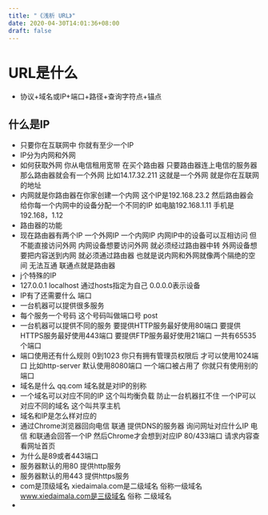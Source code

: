 ```yaml
---
title: "《浅析 URL》"
date: 2020-04-30T14:01:36+08:00
draft: false
---
```



 # URL是什么
  * 协议+域名或IP+端口+路径+查询字符点+锚点
   
 ## 什么是IP
  * 只要你在互联网中 你就有至少一个IP
  * IP分为内网和外网 
  * 如何获取外网 你从电信租用宽带 在买个路由器  只要路由器连上电信的服务器 那么路由器就会有一个外网 比如14.17.32.211 这就是一个外网 就是你在互联网的地址
  * 内网就是你路由器在你家创建一个内网 这个IP是192.168.23.2 然后路由器会给你每一个内网中的设备分配一个不同的IP  如电脑192.168.1.11 手机是192.168，1.12
  * 路由器的功能
  * 现在路由器有两个IP 一个外网IP 一个内网IP 内网IP中的设备可以互相访问 但不能直接访问外网 内网设备想要访问外网 就必须经过路由器中转 外网设备想要把内容送到内网 就必须通过路由器 也就是说内网和外网就像两个隔绝的空间  无法互通 联通点就是路由器 
  * j个特殊的IP
  * 127.0.0.1  localhost 通过hosts指定为自己 0.0.0.0表示设备
  *  IP有了还需要什么 端口
  *  一台机器可以提供很多服务 
  *  每个服务一个号码 这个号码叫做端口号 post
  *  一台机器可以提供不同的服务 要提供HTTP服务最好使用80端口 要提供HTTPS服务最好使用443端口 要提供FTP服务最好使用21端口  一共有65535个端口 
  *  端口使用还有什么规则 0到1023 你只有拥有管理员权限后 才可以使用1024端口 比如http-server 默认使用8080端口 一个端口被占用了 你就只有使用别的端口
  *  域名是什么 qq.com  域名就是对IP的别称  
  *  一个域名可以对应不同的IP 这个叫均衡负载 防止一台机器扛不住 一个IP可以对应不同的域名 这个叫共享主机 
  *  域名和IP是怎么样对应的 
  *  通过Chrome浏览器回向电信 联通 提供DNS的服务器 询问网址对应什么IP  电信 和联通会回答一个IP 然后Chrome才会想到对应IP 80/433端口 请求内容查看网址首页
  *  为什么是89或者443端口 
  *  服务器默认的用80 提供http服务
  *  服务器默认的用443 提供https服务
  *  com是顶级域名 xiedaimala.com是二级域名 俗称一级域名  www.xiedaimala.com是三级域名 俗称 二级域名 
  *  